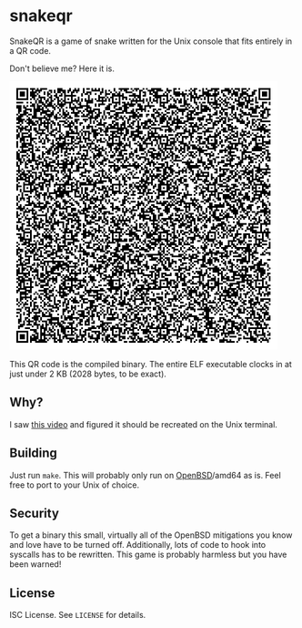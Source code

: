 snakeqr
=======
SnakeQR is a game of snake written for the Unix console that fits entirely in a QR code.

Don't believe me?
Here it is.

![SnakeQR as a QR code](snakeqr.png)

This QR code is the compiled binary.
The entire ELF executable clocks in at just under 2 KB (2028 bytes, to be exact).

Why?
----
I saw
[this video](https://www.youtube.com/watch?v=ExwqNreocpg)
and figured it should be recreated on the Unix terminal.

Building
--------
Just run `make`.
This will probably only run on
[OpenBSD](https://www.openbsd.org)/amd64
as is.
Feel free to port to your Unix of choice.

Security
--------
To get a binary this small, virtually all of the OpenBSD mitigations you know and love have to be turned off.
Additionally, lots of code to hook into syscalls has to be rewritten.
This game is probably harmless but you have been warned!

License
-------
ISC License.
See `LICENSE` for details.
